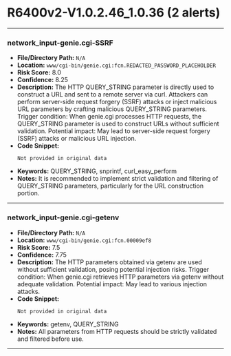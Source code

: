 # R6400v2-V1.0.2.46_1.0.36 (2 alerts)

---

### network_input-genie.cgi-SSRF

- **File/Directory Path:** `N/A`
- **Location:** `www/cgi-bin/genie.cgi:fcn.REDACTED_PASSWORD_PLACEHOLDER`
- **Risk Score:** 8.0
- **Confidence:** 8.25
- **Description:** The HTTP QUERY_STRING parameter is directly used to construct a URL and sent to a remote server via curl. Attackers can perform server-side request forgery (SSRF) attacks or inject malicious URL parameters by crafting malicious QUERY_STRING parameters. Trigger condition: When genie.cgi processes HTTP requests, the QUERY_STRING parameter is used to construct URLs without sufficient validation. Potential impact: May lead to server-side request forgery (SSRF) attacks or malicious URL injection.
- **Code Snippet:**
  ```
  Not provided in original data
  ```
- **Keywords:** QUERY_STRING, snprintf, curl_easy_perform
- **Notes:** It is recommended to implement strict validation and filtering of QUERY_STRING parameters, particularly for the URL construction portion.

---
### network_input-genie.cgi-getenv

- **File/Directory Path:** `N/A`
- **Location:** `www/cgi-bin/genie.cgi:fcn.00009ef8`
- **Risk Score:** 7.5
- **Confidence:** 7.75
- **Description:** The HTTP parameters obtained via getenv are used without sufficient validation, posing potential injection risks. Trigger condition: When genie.cgi retrieves HTTP parameters via getenv without adequate validation. Potential impact: May lead to various injection attacks.
- **Code Snippet:**
  ```
  Not provided in original data
  ```
- **Keywords:** getenv, QUERY_STRING
- **Notes:** All parameters from HTTP requests should be strictly validated and filtered before use.

---
